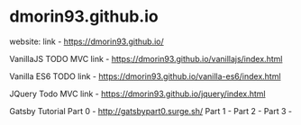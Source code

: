 dmorin93.github.io
========================

website: link - https://dmorin93.github.io/

VanillaJS TODO MVC link - https://dmorin93.github.io/vanillajs/index.html

Vanilla ES6 TODO link - https://dmorin93.github.io/vanilla-es6/index.html

JQuery Todo MVC link - https://dmorin93.github.io/jquery/index.html

Gatsby Tutorial
Part 0 - http://gatsbypart0.surge.sh/
Part 1 - 
Part 2 -
Part 3 -

